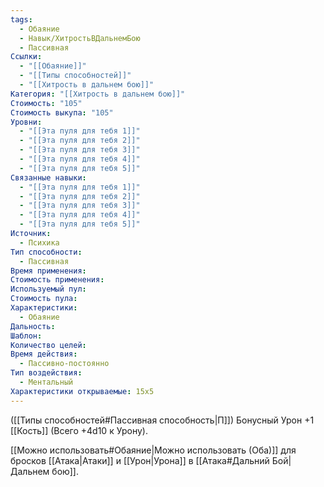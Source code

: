 ```yaml
---
tags:
  - Обаяние
  - Навык/ХитростьВДальнемБою
  - Пассивная
Ссылки:
  - "[[Обаяние]]"
  - "[[Типы способностей]]"
  - "[[Хитрость в дальнем бою]]"
Категория: "[[Хитрость в дальнем бою]]"
Стоимость: "105"
Стоимость выкупа: "105"
Уровни:
  - "[[Эта пуля для тебя 1]]"
  - "[[Эта пуля для тебя 2]]"
  - "[[Эта пуля для тебя 3]]"
  - "[[Эта пуля для тебя 4]]"
  - "[[Эта пуля для тебя 5]]"
Связанные навыки:
  - "[[Эта пуля для тебя 1]]"
  - "[[Эта пуля для тебя 2]]"
  - "[[Эта пуля для тебя 3]]"
  - "[[Эта пуля для тебя 4]]"
  - "[[Эта пуля для тебя 5]]"
Источник:
  - Психика
Тип способности:
  - Пассивная
Время применения: 
Стоимость применения: 
Используемый пул: 
Стоимость пула: 
Характеристики:
  - Обаяние
Дальность: 
Шаблон: 
Количество целей: 
Время действия:
  - Пассивно-постоянно
Тип воздействия:
  - Ментальный
Характеристики открываемые: 15x5
---
```

([[Типы способностей#Пассивная способность|П]]) Бонусный Урон +1 [[Кость]] (Всего +4d10 к Урону).

[[Можно использовать#Обаяние|Можно использовать (Оба)]] для бросков [[Атака|Атаки]] и [[Урон|Урона]] в [[Атака#Дальний Бой|Дальнем бою]].